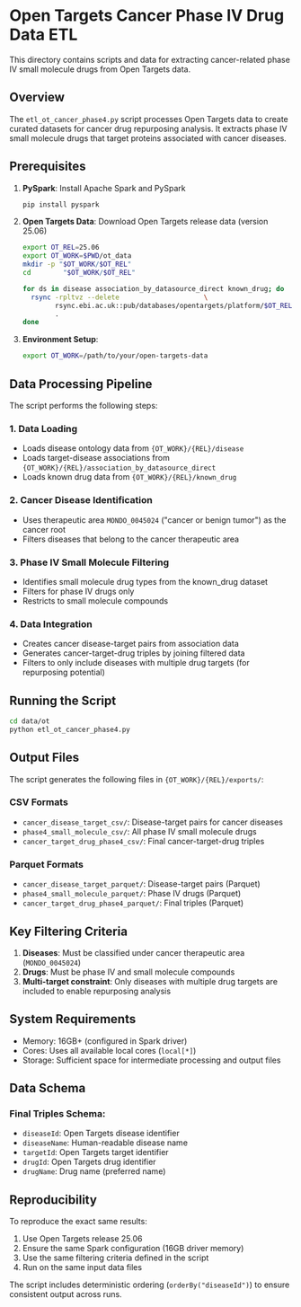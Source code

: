 # Open Targets Cancer Phase IV Drug Data ETL

This directory contains scripts and data for extracting cancer-related phase IV small molecule drugs from Open Targets data.

## Overview

The `etl_ot_cancer_phase4.py` script processes Open Targets data to create curated datasets for cancer drug repurposing analysis. It extracts phase IV small molecule drugs that target proteins associated with cancer diseases.

## Prerequisites

1. **PySpark**: Install Apache Spark and PySpark
   ```bash
   pip install pyspark
   ```

2. **Open Targets Data**: Download Open Targets release data (version 25.06)
   ```bash
   export OT_REL=25.06
   export OT_WORK=$PWD/ot_data
   mkdir -p "$OT_WORK/$OT_REL"
   cd        "$OT_WORK/$OT_REL"

   for ds in disease association_by_datasource_direct known_drug; do
     rsync -rpltvz --delete                     \
           rsync.ebi.ac.uk::pub/databases/opentargets/platform/$OT_REL/output/$ds \
           .
   done
   ```

3. **Environment Setup**:
   ```bash
   export OT_WORK=/path/to/your/open-targets-data
   ```

## Data Processing Pipeline

The script performs the following steps:

### 1. Data Loading
- Loads disease ontology data from `{OT_WORK}/{REL}/disease`
- Loads target-disease associations from `{OT_WORK}/{REL}/association_by_datasource_direct`
- Loads known drug data from `{OT_WORK}/{REL}/known_drug`

### 2. Cancer Disease Identification
- Uses therapeutic area `MONDO_0045024` ("cancer or benign tumor") as the cancer root
- Filters diseases that belong to the cancer therapeutic area

### 3. Phase IV Small Molecule Filtering
- Identifies small molecule drug types from the known_drug dataset
- Filters for phase IV drugs only
- Restricts to small molecule compounds

### 4. Data Integration
- Creates cancer disease-target pairs from association data
- Generates cancer-target-drug triples by joining filtered data
- Filters to only include diseases with multiple drug targets (for repurposing potential)

## Running the Script

```bash
cd data/ot
python etl_ot_cancer_phase4.py
```

## Output Files

The script generates the following files in `{OT_WORK}/{REL}/exports/`:

### CSV Formats
- `cancer_disease_target_csv/`: Disease-target pairs for cancer diseases
- `phase4_small_molecule_csv/`: All phase IV small molecule drugs
- `cancer_target_drug_phase4_csv/`: Final cancer-target-drug triples

### Parquet Formats
- `cancer_disease_target_parquet/`: Disease-target pairs (Parquet)
- `phase4_small_molecule_parquet/`: Phase IV drugs (Parquet)
- `cancer_target_drug_phase4_parquet/`: Final triples (Parquet)

## Key Filtering Criteria

1. **Diseases**: Must be classified under cancer therapeutic area (`MONDO_0045024`)
2. **Drugs**: Must be phase IV and small molecule compounds
3. **Multi-target constraint**: Only diseases with multiple drug targets are included to enable repurposing analysis

## System Requirements

- Memory: 16GB+ (configured in Spark driver)
- Cores: Uses all available local cores (`local[*]`)
- Storage: Sufficient space for intermediate processing and output files

## Data Schema

### Final Triples Schema:
- `diseaseId`: Open Targets disease identifier
- `diseaseName`: Human-readable disease name
- `targetId`: Open Targets target identifier
- `drugId`: Open Targets drug identifier
- `drugName`: Drug name (preferred name)

## Reproducibility

To reproduce the exact same results:
1. Use Open Targets release 25.06
2. Ensure the same Spark configuration (16GB driver memory)
3. Use the same filtering criteria defined in the script
4. Run on the same input data files

The script includes deterministic ordering (`orderBy("diseaseId")`) to ensure consistent output across runs.
